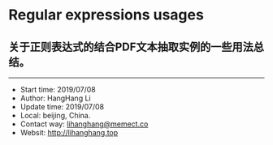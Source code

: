 # Regular expressions usages 
关于正则表达式的结合PDF文本抽取实例的一些用法总结。
-





---
- Start time: 2019/07/08
- Author: HangHang Li
- Update time: 2019/07/08
- Local: beijing, China.
- Contact way: lihanghang@memect.co
- Websit: http://lihanghang.top
